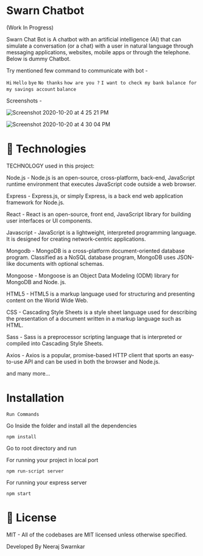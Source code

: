 # Swarn Chatbot 

(Work In Progress)


Swarn Chat Bot is A chatbot with an artificial intelligence (AI) that can simulate a conversation (or a chat) with a user in natural language through messaging applications, websites, mobile apps or through the telephone. Below is dummy Chatbot.

Try mentioned few command to communicate with bot -

`Hi` `Hello` `bye` `No thanks` `how are you ?` `I want to check my bank balance for my savings account` `balance`

Screenshots -

![Screenshot 2020-10-20 at 4 25 21 PM](https://user-images.githubusercontent.com/3918217/96577354-1f828d80-12f1-11eb-8857-d06f5f641ff3.png)

![Screenshot 2020-10-20 at 4 30 04 PM](https://user-images.githubusercontent.com/3918217/96577639-87d16f00-12f1-11eb-8dfc-3e642c27ccad.png)

# 🚀 Technologies

TECHNOLOGY used in this project:

Node.js - Node.js is an open-source, cross-platform, back-end, JavaScript runtime environment that executes JavaScript code outside a web browser.

Express - Express.js, or simply Express, is a back end web application framework for Node.js.

React - React is an open-source, front end, JavaScript library for building user interfaces or UI components.

Javascript - JavaScript is a lightweight, interpreted programming language. It is designed for creating network-centric applications.

Mongodb - MongoDB is a cross-platform document-oriented database program. Classified as a NoSQL database program, MongoDB uses JSON-like documents with optional schemas.

Mongoose - Mongoose is an Object Data Modeling (ODM) library for MongoDB and Node. js.

HTML5 - HTML5 is a markup language used for structuring and presenting content on the World Wide Web.

CSS - Cascading Style Sheets is a style sheet language used for describing the presentation of a document written in a markup language such as HTML.

Sass - Sass is a preprocessor scripting language that is interpreted or compiled into Cascading Style Sheets.

Axios - Axios is a popular, promise-based HTTP client that sports an easy-to-use API and can be used in both the browser and Node.js.

and many more...

# Installation

`Run Commands`

Go Inside the folder and install all the dependencies

`npm install`

Go to root directory and run

For running your project in local port

`npm run-script server`

For running your express server

`npm start`

# 📝 License

MIT - All of the codebases are MIT licensed unless otherwise specified.

Developed By Neeraj Swarnkar

